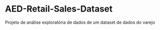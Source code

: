 # AED-Retail-Sales-Dataset
Projeto de análise exploratória de dados de um dataset de dados do varejo
